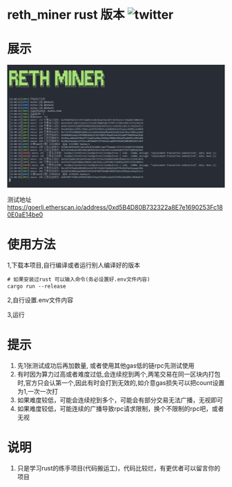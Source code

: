 # reth_miner rust 版本 ![twitter](https://img.shields.io/twitter/follow/0xNaiXi?style=social)

# 展示
![img.png](./img.png)

测试地址
https://goerli.etherscan.io/address/0xd5B4D80B732322a8E7e1690253Fc180E0aE14be0
# 使用方法
1,下载本项目,自行编译或者运行别人编译好的版本
```
# 如果安装过rust 可以输入命令(务必设置好.env文件内容)
cargo run --release
```
2,自行设置.env文件内容

3,运行


# 提示
1. 先1张测试成功后再加数量, 或者使用其他gas低的链rpc先测试使用
2. 有时因为算力过高或者难度过低,会连续挖到两个,两笔交易在同一区块内打包时,官方只会认第一个,因此有时会打到无效的,如介意gas损失可以把count设置为1,一次一次打
3. 如果难度较低，可能会连续挖到多个，可能会有部分交易无法广播，无视即可
4. 如果难度较低，可能连续的广播导致rpc请求限制，换个不限制的rpc吧，或者无视

# 说明
1. 只是学习rust的练手项目(代码搬运工)，代码比较烂，有更优者可以留言你的项目